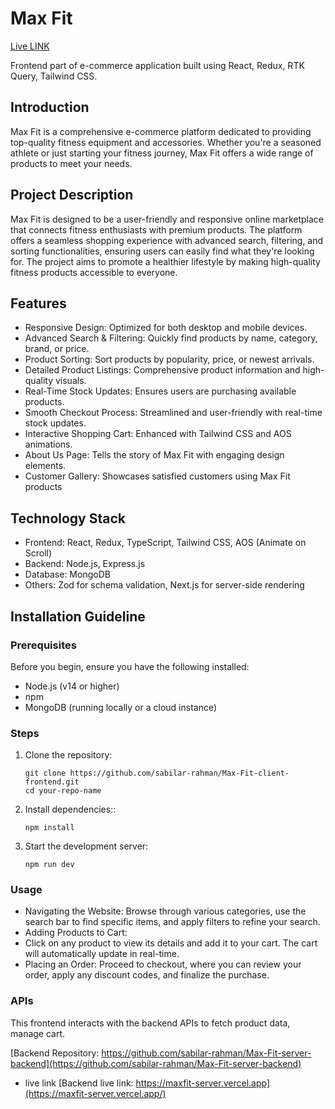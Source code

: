 # Max Fit
[Live LINK ](https://max-fit.netlify.app/)

Frontend part of  e-commerce application built using React, Redux, RTK Query, Tailwind CSS.

## Introduction 
Max Fit is a comprehensive e-commerce platform dedicated to providing top-quality fitness equipment and accessories. Whether you're a seasoned athlete or just starting your fitness journey, Max Fit offers a wide range of products to meet your needs.

## Project Description
Max Fit is designed to be a user-friendly and responsive online marketplace that connects fitness enthusiasts with premium products. The platform offers a seamless shopping experience with advanced search, filtering, and sorting functionalities, ensuring users can easily find what they're looking for. The project aims to promote a healthier lifestyle by making high-quality fitness products accessible to everyone.


## Features
- Responsive Design: Optimized for both desktop and mobile devices.
- Advanced Search & Filtering: Quickly find products by name, category, brand, or price.
- Product Sorting: Sort products by popularity, price, or newest arrivals.
- Detailed Product Listings: Comprehensive product information and high-quality visuals.
- Real-Time Stock Updates: Ensures users are purchasing available products.
- Smooth Checkout Process: Streamlined and user-friendly with real-time stock updates.
- Interactive Shopping Cart: Enhanced with Tailwind CSS and AOS animations.
- About Us Page: Tells the story of Max Fit with engaging design elements.
- Customer Gallery: Showcases satisfied customers using Max Fit products

## Technology Stack
- Frontend: React, Redux, TypeScript, Tailwind CSS, AOS (Animate on Scroll)
- Backend: Node.js, Express.js
- Database: MongoDB
- Others: Zod for schema validation, Next.js for server-side rendering

## Installation Guideline
### Prerequisites
Before you begin, ensure you have the following installed:

- Node.js (v14 or higher)
- npm 
- MongoDB (running locally or a cloud instance)



### Steps

1. Clone the repository:
   ```
   git clone https://github.com/sabilar-rahman/Max-Fit-client-frontend.git
   cd your-repo-name
   ```
2. Install dependencies::
   ```
   npm install
   
   ```
3. Start the development server:
   ```
   npm run dev
   
   ```

### Usage

- Navigating the Website:
 Browse through various categories, use the search bar to find specific items, and apply filters to refine your search.
- Adding Products to Cart:
- Click on any product to view its details and add it to your cart. The cart will automatically update in real-time.
- Placing an Order:
Proceed to checkout, where you can review your order, apply any discount codes, and finalize the purchase.



### APIs

This frontend interacts with the backend APIs to fetch product data, manage cart.

[Backend Repository: https://github.com/sabilar-rahman/Max-Fit-server-backend](https://github.com/sabilar-rahman/Max-Fit-server-backend) 
- live link
[Backend live link: https://maxfit-server.vercel.app](https://maxfit-server.vercel.app/)


